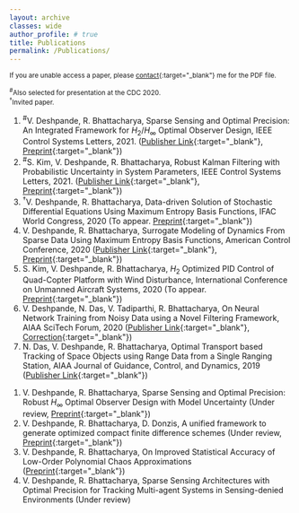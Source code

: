 ```yaml
---
layout: archive
classes: wide
author_profile: # true
title: Publications
permalink: /Publications/
---
```


<sup> If you are unable access a paper, please [contact](https://vedang.page/Contact/){:target="_blank"} me for the PDF file. </sup>

<sup><sup>&#x23;</sup>Also selected for presentation at the CDC 2020. <br> <sup>&#x2020;</sup>Invited paper. </sup>


<!-- ### Peer Reviewed Papers -->
<!-- _Accepted/Published_ -->
1. <sup>&#x23;</sup>V. Deshpande, R. Bhattacharya, Sparse Sensing and Optimal Precision: An Integrated Framework for $H_2/H_{\infty}$ Optimal Observer Design, IEEE Control Systems Letters, 2021. ([Publisher Link](https://doi.org/10.1109/LCSYS.2020.3003771){:target="_blank"}, [Preprint](https://arxiv.org/pdf/2003.10887v3.pdf){:target="_blank"})
1. <sup>&#x23;</sup>S. Kim, V. Deshpande, R. Bhattacharya, Robust Kalman Filtering with Probabilistic Uncertainty in System Parameters, IEEE Control Systems Letters, 2021. ([Publisher Link](https://doi.org/10.1109/LCSYS.2020.3001490){:target="_blank"}, [Preprint](https://arxiv.org/abs/2003.10926){:target="_blank"})
1. <sup>&#x2020;</sup>V. Deshpande, R. Bhattacharya, Data-driven Solution of Stochastic Differential Equations Using Maximum Entropy Basis Functions, IFAC World Congress, 2020 (To appear. [Preprint](https://arxiv.org/abs/2004.01736){:target="_blank"})  
1. V. Deshpande, R. Bhattacharya, Surrogate Modeling of Dynamics From Sparse Data Using Maximum Entropy Basis Functions, American Control Conference, 2020 ([Publisher Link](https://doi.org/10.23919/ACC45564.2020.9147384){:target="_blank"}, [Preprint](https://arxiv.org/abs/1911.03016){:target="_blank"})  
1. S. Kim, V. Deshpande, R. Bhattacharya, $H_{2}$ Optimized PID Control of Quad-Copter Platform with Wind Disturbance, International Conference on Unmanned Aircraft Systems, 2020 (To appear. [Preprint](https://arxiv.org/abs/2003.13801){:target="_blank"})  
1. V. Deshpande, N. Das, V. Tadiparthi, R. Bhattacharya, On Neural Network Training from Noisy Data using a Novel Filtering Framework, AIAA SciTech Forum, 2020 ([Publisher Link](https://arc.aiaa.org/doi/10.2514/6.2020-1869){:target="_blank"}, [Correction](https://arc.aiaa.org/doi/10.2514/6.2020-1869.c1){:target="_blank"})  
1. N. Das, V. Deshpande, R. Bhattacharya, Optimal Transport based Tracking of Space Objects using Range Data from a Single Ranging Station, AIAA Journal of Guidance, Control, and Dynamics, 2019 ([Publisher Link](https://arc.aiaa.org/doi/abs/10.2514/1.G003796?journalCode=jgcd){:target="_blank"})  
<!-- _Under review/Preprints_ -->
1. V. Deshpande, R. Bhattacharya, Sparse Sensing and Optimal Precision: Robust $H_{\infty}$ Optimal Observer Design with Model Uncertainty (Under review, [Preprint](https://arxiv.org/pdf/2009.01930.pdf){:target="_blank"})
1. V. Deshpande, R. Bhattacharya, D. Donzis, A unified framework to generate optimized compact finite difference schemes (Under review, [Preprint](https://arxiv.org/abs/1912.07382){:target="_blank"})  
1. V. Deshpande, R. Bhattacharya, On Improved Statistical Accuracy of Low-Order Polynomial Chaos Approximations ([Preprint](https://arxiv.org/abs/1909.03516){:target="_blank"})  
1. V. Deshpande, R. Bhattacharya, Sparse Sensing Architectures with Optimal Precision for Tracking Multi-agent Systems in Sensing-denied Environments (Under review)
<!---1. V. Deshpande, S. Kim, R. Bhattacharya, Robust Kalman Filtering Framework for Systems with Parametric Uncertainty-->
